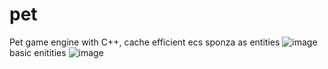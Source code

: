 # pet
Pet game engine with C++, cache efficient ecs
sponza as entities
![image](https://user-images.githubusercontent.com/1905875/76593531-91296c00-64c4-11ea-9909-22b8c6eebbbf.png)
basic enitities
![image](https://user-images.githubusercontent.com/1905875/76050328-ac2c3700-5f2c-11ea-9e70-77b60e7c9622.png)
